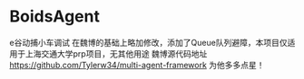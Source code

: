 # BoidsAgent
e谷动捕小车调试
在魏博的基础上略加修改，添加了Queue队列避障，本项目仅适用于上海交通大学prp项目，无其他用途
魏博源代码地址  https://github.com/Tylerw34/multi-agent-framework 为他多多点星！
